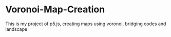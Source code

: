 # Voronoi-Map-Creation
This is my project of p5.js, creating maps using voronoi, bridging codes and landscape
